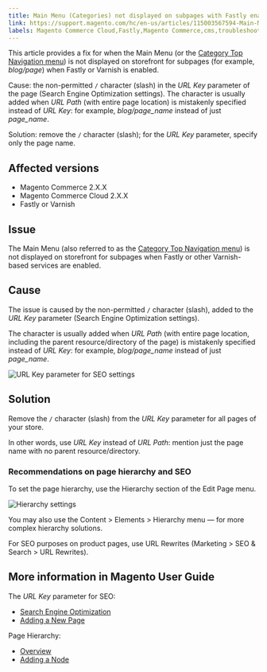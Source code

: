 ```yaml
---
title: Main Menu (Categories) not displayed on subpages with Fastly enabled
link: https://support.magento.com/hc/en-us/articles/115003567594-Main-Menu-Categories-not-displayed-on-subpages-with-Fastly-enabled
labels: Magento Commerce Cloud,Fastly,Magento Commerce,cms,troubleshooting,Varnish,storefront menu
---
```


This article provides a fix for when the Main Menu (or the [Category Top Navigation menu](https://docs.magento.com/m2/ce/user_guide/catalog/navigation-top.html)) is not displayed on storefront for subpages (for example, _blog/page_) when Fastly or Varnish is enabled.

Cause: the non-permitted `` / `` character (slash) in the _URL Key_ parameter of the page (Search Engine Optimization settings). The character is usually added when _URL Path_ (with entire page location) is mistakenly specified instead of _URL Key_: for example, _blog/page\_name_ instead of just _page\_name_.

Solution: remove the `` / `` character (slash); for the _URL Key_ parameter, specify only the page name.

## Affected versions

* Magento Commerce 2.X.X
* Magento Commerce Cloud 2.X.X
* Fastly or Varnish

## Issue

The Main Menu (also referred to as the [Category Top Navigation menu](https://docs.magento.com/m2/ce/user_guide/catalog/navigation-top.html)) is not displayed on storefront for subpages when Fastly or other Varnish-based services are enabled.

## Cause

The issue is caused by the non-permitted `` / `` character (slash), added to the _URL Key_ parameter (Search Engine Optimization settings).

The character is usually added when _URL Path_ (with entire page location, including the parent resource/directory of the page) is mistakenly specified instead of _URL Key_: for example, _blog/page\_name_ instead of just _page\_name_.

![URL Key parameter for SEO settings](https://support.magento.com/hc/article_attachments/115004301374/seo_url_key.png)

## Solution

Remove the `` / `` character (slash) from the _URL Key_ parameter for all pages of your store.

In other words, use _URL Key_ instead of _URL Path_: mention just the page name with no parent resource/directory.

### Recommendations on page hierarchy and SEO

To set the page hierarchy, use the Hierarchy section of the Edit Page menu.

![Hierarchy settings](https://support.magento.com/hc/article_attachments/115004308814/hierarchy_hr.png)

You may also use the Content > Elements > Hierarchy menu — for more complex hierarchy solutions.

For SEO purposes on product pages, use URL Rewrites (Marketing > SEO &amp; Search > URL Rewrites).

## More information in Magento User Guide

The _URL Key_ parameter for SEO:

* [Search Engine Optimization](http://docs.magento.com/m2/ee/user_guide/catalog/categories-search-engine-optimization.html?Highlight=%22url%20key%22)
* [Adding a New Page](http://docs.magento.com/m2/ee/user_guide/cms/page-add.html)

Page Hierarchy:

* [Overview](http://docs.magento.com/m2/ee/user_guide/cms/page-hierarchy.html?Highlight=hierarchy)
* [Adding a Node](http://docs.magento.com/m2/ee/user_guide/cms/page-hierarchy-node-add.html?Highlight=hierarchy)